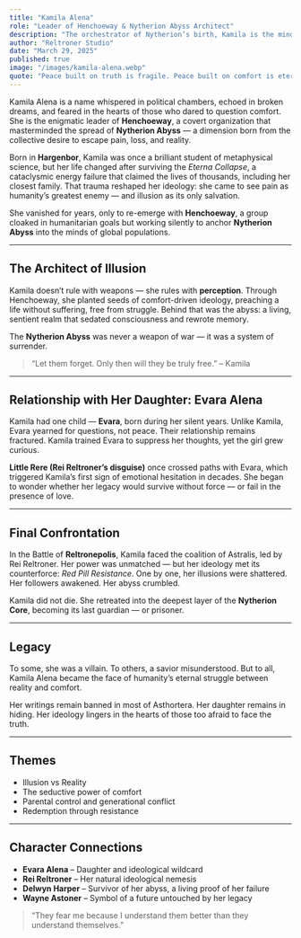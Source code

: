 ```yaml
---
title: "Kamila Alena"
role: "Leader of Henchoeway & Nytherion Abyss Architect"
description: "The orchestrator of Nytherion’s birth, Kamila is the mind behind the world's deepest illusions."
author: "Reltroner Studio"
date: "March 29, 2025"
published: true
image: "/images/kamila-alena.webp"
quote: "Peace built on truth is fragile. Peace built on comfort is eternal."
---
```


Kamila Alena is a name whispered in political chambers, echoed in broken dreams, and feared in the hearts of those who dared to question comfort. She is the enigmatic leader of **Henchoeway**, a covert organization that masterminded the spread of **Nytherion Abyss** — a dimension born from the collective desire to escape pain, loss, and reality.

Born in **Hargenbor**, Kamila was once a brilliant student of metaphysical science, but her life changed after surviving the *Eterna Collapse*, a cataclysmic energy failure that claimed the lives of thousands, including her closest family. That trauma reshaped her ideology: she came to see pain as humanity’s greatest enemy — and illusion as its only salvation.

She vanished for years, only to re-emerge with **Henchoeway**, a group cloaked in humanitarian goals but working silently to anchor **Nytherion Abyss** into the minds of global populations.

---

## The Architect of Illusion
Kamila doesn’t rule with weapons — she rules with **perception**. Through Henchoeway, she planted seeds of comfort-driven ideology, preaching a life without suffering, free from struggle. Behind that was the abyss: a living, sentient realm that sedated consciousness and rewrote memory.

The **Nytherion Abyss** was never a weapon of war — it was a system of surrender.

> “Let them forget. Only then will they be truly free.” – Kamila

---

## Relationship with Her Daughter: Evara Alena
Kamila had one child — **Evara**, born during her silent years. Unlike Kamila, Evara yearned for questions, not peace. Their relationship remains fractured. Kamila trained Evara to suppress her thoughts, yet the girl grew curious.

**Little Rere (Rei Reltroner’s disguise)** once crossed paths with Evara, which triggered Kamila’s first sign of emotional hesitation in decades. She began to wonder whether her legacy would survive without force — or fail in the presence of love.

---

## Final Confrontation
In the Battle of **Reltronepolis**, Kamila faced the coalition of Astralis, led by Rei Reltroner. Her power was unmatched — but her ideology met its counterforce: *Red Pill Resistance*. One by one, her illusions were shattered. Her followers awakened. Her abyss crumbled.

Kamila did not die. She retreated into the deepest layer of the **Nytherion Core**, becoming its last guardian — or prisoner.

---

## Legacy
To some, she was a villain. To others, a savior misunderstood. But to all, Kamila Alena became the face of humanity’s eternal struggle between reality and comfort.

Her writings remain banned in most of Asthortera. Her daughter remains in hiding. Her ideology lingers in the hearts of those too afraid to face the truth.

---

## Themes
- Illusion vs Reality
- The seductive power of comfort
- Parental control and generational conflict
- Redemption through resistance

---

## Character Connections
- **Evara Alena** – Daughter and ideological wildcard
- **Rei Reltroner** – Her natural ideological nemesis
- **Delwyn Harper** – Survivor of her abyss, a living proof of her failure
- **Wayne Astoner** – Symbol of a future untouched by her legacy

> “They fear me because I understand them better than they understand themselves.”
